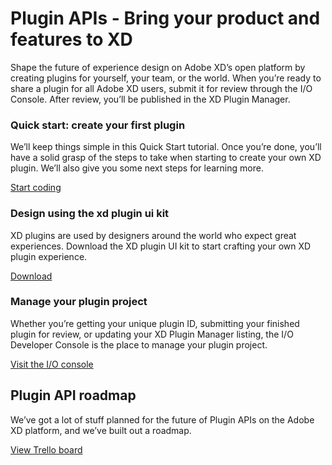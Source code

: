 # Plugin APIs - Bring your product and features to XD

Shape the future of experience design on Adobe XD’s open platform by creating plugins for yourself, your team, or the world. When you’re ready to share a plugin for all Adobe XD users, submit it for review through the I/O Console. After review, you’ll be published in the XD Plugin Manager.

<a href="/develop.md"><object style="width: 100%" type="image/png" data="/images/develop@3x.png"></object></a>

<a href="/plugin-design-guidelines/index.md"><object style="width: 100%" type="image/png" data="/images/design@3x.png"></object></a>

<a href="/distribution/index.md"><object style="width: 100%" type="image/png" data="/images/share@3x.png"></object></a>

<object style="width: 100%" type="image/png" data="/images/code@3x.svg"></object>

### Quick start: create your first plugin
We’ll keep things simple in this Quick Start tutorial. Once you’re done, you’ll have a solid grasp of the steps to take when starting to create your own XD plugin. We’ll also give you some next steps for learning more.

[Start coding](/tutorials/quick-start/index.md)

<object style="width: 100%" type="image/png" data="/images/kit@3x.png"></object>

### Design using the xd plugin ui kit

XD plugins are used by designers around the world who expect great experiences. Download the XD plugin UI kit to start crafting your own XD plugin experience.

[Download]()

<object style="width: 100%" type="image/png" data="/images/manage@3x.png"></object>

### Manage your plugin project

Whether you’re getting your unique plugin ID, submitting your finished plugin for review, or updating your XD Plugin Manager listing, the I/O Developer Console is the place to manage your plugin project.

[Visit the I/O console]()

## Plugin API roadmap

We’ve got a lot of stuff planned for the future of Plugin APIs on the Adobe XD platform, and we’ve built out a roadmap.

[View Trello board](https://trello.com/b/WFKmCVaz/xd-extensibility-roadmap)

<a href="/distribution/index.md"><object style="width: 100%" type="image/png" data="/images/dev-community@3x.png"></object></a>
<a href="/distribution/index.md"><object style="width: 100%" type="image/png" data="/images/user-community@3x.png"></object></a>